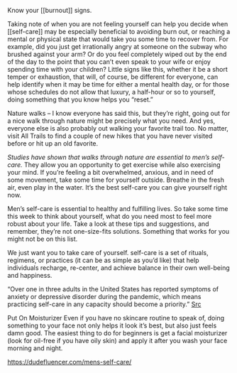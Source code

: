 Know your [[burnout]] signs.

Taking note of when you are not feeling yourself can help you decide when [[self-care]] may be especially beneficial to avoiding burn out, or reaching a mental or physical state that would take you some time to recover from. For example, did you just get irrationally angry at someone on the subway who brushed against your arm? Or do you feel completely wiped out by the end of the day to the point that you can’t even speak to your wife or enjoy spending time with your children? Little signs like this, whether it be a short temper or exhaustion, that will, of course, be different for everyone, can help identify when it may be time for either a mental health day, or for those whose schedules do not allow that luxury, a half-hour or so to yourself, doing something that you know helps you “reset.”

Nature walks – I know everyone has said this, but they’re right, going out for a nice walk through nature might be precisely what you need. And yes, everyone else is also probably out walking your favorite trail too. No matter, visit All Trails to find a couple of new hikes that you have never visited before or hit up an old favorite.

*Studies have shown that walks through nature are essential to men’s self-care.* They allow you an opportunity to get exercise while also exercising your mind. If you’re feeling a bit overwhelmed, anxious, and in need of some movement, take some time for yourself outside. Breathe in the fresh air, even play in the water. It’s the best self-care you can give yourself right now.

Men’s self-care is essential to healthy and fulfilling lives. So take some time this week to think about yourself, what do you need most to feel more robust about your life. Take a look at these tips and suggestions, and remember, they’re not one-size-fits solutions. Something that works for you might not be on this list.

We just want you to take care of yourself.
self-care is a set of rituals, regimens, or practices (it can be as simple as you’d like) that help individuals recharge, re-center, and achieve balance in their own well-being and happiness. 

“Over one in three adults in the United States has reported symptoms of anxiety or depressive disorder during the pandemic, which means practicing self-care in any capacity should become a priority.”
[Src](https://www.themanual.com/culture/self-care-for-men-guide/)


Put On Moisturizer
Even if you have no skincare routine to speak of, doing something to your face not only helps it look it’s best, but also just feels damn good. The easiest thing to do for beginners is get a facial moisturizer (look for oil-free if you have oily skin) and apply it after you wash your face morning and night.

https://dudefluencer.com/mens-self-care/